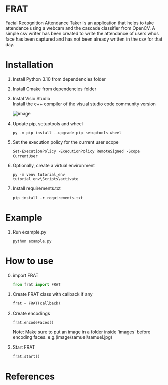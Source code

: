 # FRAT
Facial Recognition Attendance Taker is an application that helps to take attendance using a webcam and the cascade classifier from OpenCV. A simple csv writer has been created to write the attendance of users whos face has been captured and has not been already written in the csv for that day.


# Installation
1. Install Python 3.10 from dependencies folder
1. Install Cmake from dependencies folder 
1. Instal Visio Studio <br>
Install the c++ compiler of the visual studio code community version

    ![image](https://user-images.githubusercontent.com/41113285/209984918-77f3893b-38fe-4430-b070-71ddfa9f78ac.png)
1.  Update pip, setuptools and wheel <br>
    ```
    py -m pip install --upgrade pip setuptools wheel
    ```

1. Set the execution policy for the current user scope <br>
    ```
    Set-ExecutionPolicy -ExecutionPolicy RemoteSigned -Scope CurrentUser
    ```

1. Optionally, create a virtual environment <br>
    ```
    py -m venv tutorial_env
    tutorial_env\Scripts\activate
    ```
1. Install requirements.txt <br>
    ```
    pip install -r requirements.txt
    ```

# Example

1. Run example.py

    ```
    python example.py
    ```


# How to use

0. import FRAT
    ```python
    from frat import FRAT
    ```

1. Create FRAT class with callback if any
    ```python
    frat = FRAT(callback)
    ```

2. Create encodings
    ```python
    frat.encodeFaces()
    ```
    Note: Make sure to put an image in a folder inside 'images' before encoding faces. e.g.(image/samuel/samuel.jpg)

3. Start FRAT
    ```python
    frat.start()
    ```


# References